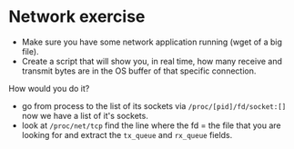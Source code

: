 # Network exercise

* Make sure you have some network application running (wget of a big file).
* Create a script that will show you, in real time, how many receive and transmit bytes are in the OS buffer of that specific connection.

How would you do it?
* go from process to the list of its sockets via `/proc/[pid]/fd/socket:[]`
    now we have a list of it's sockets.
* look at `/proc/net/tcp` find the line where the fd = the file that you are looking for
    and extract the `tx_queue` and `rx_queue` fields.
